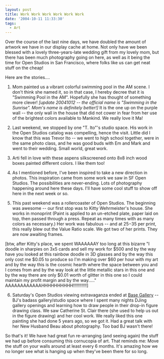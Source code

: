 ```yaml
---
layout: post
title: Work Work Work Work Work Work
date: '2004-10-11 11:33:30'
tags:
  - Art
---
```


Over the course of the last nine days, we have doubled
the amount of artwork we have in our display cache at
home. Not only have we been blessed with a lovely
three-years-late wedding gift from my lovely mom, but
there has been much photography going on here, as well
as it being the time for Open Studios in San
Francisco, where folks like us can get neat stuff on
the cheap!

Here are the stories....

1. Mom painted us a vibrant colorful swimming pool in
   the AM scene. I don't think she named it, so in that
   case, I hereby decree that it is "Swimming Pool in the
   AM". Hopefully she has thought of something
   more clever! <i>[update 20041012 -- the official name is "Swimming in the Sunrise". Mom's name is definitely better!]</i> It is the one up on the purple wall --
   the only wall in the house that did not cower in fear
   from her use of the brightest colors available to
   Mankind. We really love it Ma!

2. Last weekend, we stopped by one "T. Ito"'s studio
   space. His work in the Open Studios catalog was
   compelling, hence the visit. Little did I know that
   this was Trevor Ito -- we went to high school
   together, were in the same photo class, and he was
   good buds with Em and Mark and went to their wedding.
   Small world, great work.

3. Arti fell in love with these aspens silkscreened
   onto 8x8 inch wood boxes painted different colors. I
   like them too!

4. As I mentioned before, I've been inspired to take a
   new direction in photos. This inspiration came from
   some work we saw in SF Open Studios. The
   possibilities are never-ending. Lots of photography
   happening around here these days. I'll have some cool
   stuff to show off here in the next week or so.

5. This past weekend was a rollercoaster of Open
   Studios. The beginning was awesome -- our first stop
   was to Kitty Wehrmeister's house. She works in monoprint
   (Paint is applied to an un-etched plate, paper laid on
   top, then passed through a press. Repeat as many
   times with as many colors as necessary.) Her work was
   fabulous -- and at $25-$35 per print, this really blew
   out the Value Ratio scale. We got two of her prints. They are now awaiting frames.

[btw, after Kitty's place, we spent WAAAAAAY too long
at this bizarre "I doodle in sharpies on 3x5 cards and
sell my work for $500 and by the way have you looked
at this rainbow doodle in 3D glasses and by the way
this only cost me $0.05 to produce so I'm making over
$60 per hour with my art and by the way this is the
cosmic hearth where the space between you and I comes
from and by the way look at the little metallic stars
in this one and by the way there are only $0.01 worth
of glitter in this one so I could maintain my profit
margin and by the way....."
AAAAAAAAAAAAHHHHHHHHHH!!!!!!!!!!!]

6. Saturday's Open Studios viewing extravaganza ended
   at <a href=http://www.baseart.com/>Base Gallery</a> --
   BJ's badass gallery/studio space where I spent many
   nights DJing gallery openings and learning how to draw
   people in their drop-in figure drawing class. We saw
   Catherine St. Clair there (she used to help us out in
   the figure drawing) and her cool work. We really
   liked this one painting she had done 5 years ago, so
   we got it. Had a great talk with her New Husband Beau
   about photography. Too bad BJ wasn't there!

So that's it! We have had great fun re-arranging (and
seeing again) the stuff we had up before consuming
this cornucopia of art. That reminds me: Move the
stuff on your walls around at least every 6 months.
It's amazing how we no longer see what is hanging up
when they've been there for so long.
